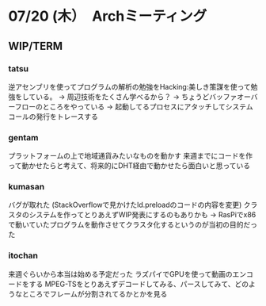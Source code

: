 # 07/20 (木）　Archミーティング

## WIP/TERM

### tatsu
逆アセンブリを使ってプログラムの解析の勉強をHacking:美しき策謀を使って勉強をしている。
  -> 周辺技術をたくさん学べるから？
  -> ちょうどバッファオーバーフローのところをやっている
  -> 起動してるプロセスにアタッチしてシステムコールの発行をトレースする

### gentam
プラットフォームの上で地域通貨みたいなものを動かす
来週までにコードを作って動かせたらと考えて、将来的にDHT経由で動かせたら面白いと思っている

### kumasan
バグが取れた (StackOverflowで見かけたld.preloadのコードの内容を変更)
クラスタのシステムを作ってとりあえずWIP発表にするのもありかも -> 
RasPiでx86で動いていたプログラムを動作させてクラスタ化するというのが当初の目的だった

### itochan
来週ぐらいから本当は始める予定だった
ラズパイでGPUを使って動画のエンコードをする
MPEG-TSをとりあえずデコードしてみる、パースしてみて、どのようなところでフレームが分割されてるかとかを見る
